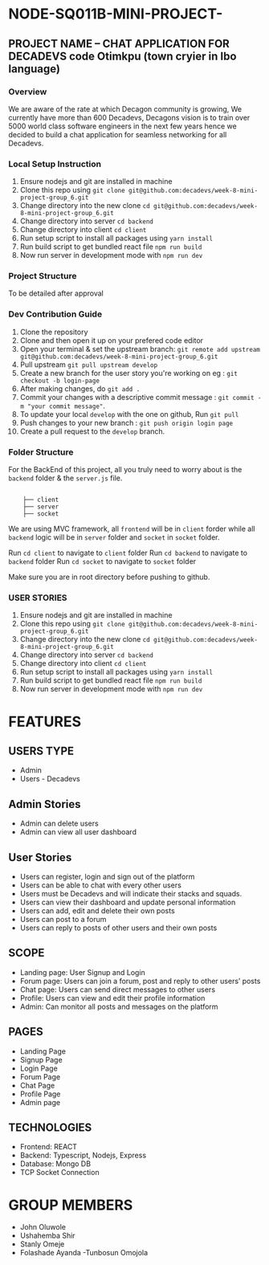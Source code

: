# NODE-SQ011B-MINI-PROJECT-
## PROJECT NAME – CHAT APPLICATION FOR DECADEVS  code Otimkpu (town cryier in Ibo language)

### **Overview**
We are aware of the rate at which Decagon community is growing, We currently have more than 600 Decadevs, Decagons vision is to train over 5000 world class software engineers in the next few years hence we decided to build a chat application for seamless networking for all Decadevs. 


### **Local Setup Instruction**
1. Ensure nodejs and git are installed in machine
2. Clone this repo using `git clone git@github.com:decadevs/week-8-mini-project-group_6.git`
3. Change directory into the new clone `cd git@github.com:decadevs/week-8-mini-project-group_6.git`
3. Change directory into server `cd backend`
3. Change directory into client `cd client`
4. Run setup script to install all packages using `yarn install`
5. Run build script to get bundled react file `npm run build`
6. Now run server in development mode with `npm run dev`


### **Project Structure**
To be detailed after approval


### **Dev Contribution Guide**
1. Clone the repository
2. Clone and then open it up on your prefered code editor
3. Open your terminal & set the upstream branch: `git remote add upstream git@github.com:decadevs/week-8-mini-project-group_6.git`
4. Pull upstream `git pull upstream develop`
5. Create a new branch for the user story you're working on eg : `git checkout -b login-page`
6. After making changes, do `git add .`
7. Commit your changes with a descriptive commit message : `git commit -m "your commit message"`.
8. To update your local `develop` with the one on github, Run `git pull`
9. Push changes to your new branch : `git push origin login page`
10. Create a pull request to the `develop` branch.


### **Folder Structure**
For the BackEnd of this project, all you truly need to worry about is the `backend` folder & the `server.js` file.

```  

    ├── client
    ├── server
    ├── socket

```

We are using MVC framework, all `frontend` will be in `client` forder while all `backend` logic will be in `server` folder and `socket` in `socket` folder.

Run `cd client` to navigate to `client` folder 
Run `cd backend` to navigate to `backend` folder 
Run `cd socket` to navigate to `socket` folder 

Make sure you are in root directory before pushing to github.

### **USER STORIES**
1. Ensure nodejs and git are installed in machine
2. Clone this repo using `git clone git@github.com:decadevs/week-8-mini-project-group_6.git`
3. Change directory into the new clone `cd git@github.com:decadevs/week-8-mini-project-group_6.git`
3. Change directory into server `cd backend`
3. Change directory into client `cd client`
4. Run setup script to install all packages using `yarn install`
5. Run build script to get bundled react file `npm run build`
6. Now run server in development mode with `npm run dev`


# FEATURES  

## USERS TYPE  
- Admin  
- Users - Decadevs

## Admin Stories  
- Admin can delete users 
- Admin can view all user dashboard 
 
## User Stories  
- Users can register, login and sign out of the platform  
- Users can be able to chat with every other users 
- Users must be Decadevs and will indicate their stacks and squads. 
- Users can view their dashboard and update personal information  
- Users can add, edit and delete their own posts 
- Users can post to a forum 
- Users can reply to posts of other users and their own posts 

## SCOPE   
- Landing page: User Signup and Login   
- Forum page: Users can join a forum, post and reply to other users’ posts 
- Chat page: Users can send direct messages to other users 
- Profile: Users can view and edit their profile information  
- Admin: Can monitor all posts and messages on the platform  

## PAGES   
- Landing Page 
- Signup Page 
- Login Page 
- Forum Page  
- Chat Page 
- Profile Page   
- Admin page 

## TECHNOLOGIES   
- Frontend:  REACT  
- Backend: Typescript, Nodejs, Express   
- Database: Mongo DB 
- TCP Socket Connection 

# GROUP MEMBERS  
- John Oluwole 
- Ushahemba Shir 
- Stanly Omeje 
- Folashade Ayanda 
-Tunbosun Omojola 

 
 

 

 